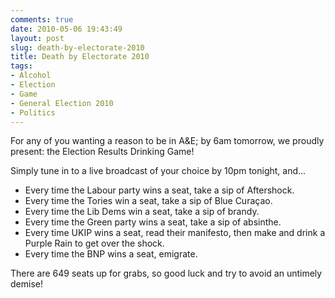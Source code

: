 ```yaml
---
comments: true
date: 2010-05-06 19:43:49
layout: post
slug: death-by-electorate-2010
title: Death by Electorate 2010
tags:
- Alcohol
- Election
- Game
- General Election 2010
- Politics
---
```


For any of you wanting a reason to be in A&E; by 6am tomorrow, we proudly present: the Election Results Drinking Game!

Simply tune in to a live broadcast of your choice by 10pm tonight, and...

  * Every time the Labour party wins a seat, take a sip of Aftershock.
  * Every time the Tories win a seat, take a sip of Blue Curaçao.
  * Every time the Lib Dems win a seat, take a sip of brandy.
  * Every time the Green party wins a seat, take a sip of absinthe.
  * Every time UKIP wins a seat, read their manifesto, then make and drink a Purple Rain to get over the shock.
  * Every time the BNP wins a seat, emigrate.

There are 649 seats up for grabs, so good luck and try to avoid an untimely demise!
